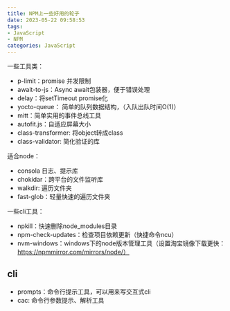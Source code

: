 ```yaml
---
title: NPM上一些好用的轮子
date: 2023-05-22 09:58:53
tags:
- JavaScript
- NPM
categories: JavaScript
---
```


一些工具类：

- p-limit：promise 并发限制
- await-to-js：Async await包装器，便于错误处理
- delay：将setTimeout promise化
- yocto-queue： 简单的队列数据结构，（入队出队时间O(1)）
- mitt：简单实用的事件总线工具
- autofit.js：自适应屏幕大小
- class-transformer: 将object转成class
- class-validator: 简化验证的库

适合node：

- consola 日志、提示库
- chokidar：跨平台的文件监听库
- walkdir: 遍历文件夹
- fast-glob：轻量快速的遍历文件夹


一些cli工具：

- npkill：快速删除node_modules目录
- npm-check-updates：检查项目依赖更新（快捷命令ncu）
- nvm-windows：windows下的node版本管理工具（设置淘宝镜像下载更快：https://npmmirror.com/mirrors/node/）

## cli

- prompts：命令行提示工具，可以用来写交互式cli
- cac: 命令行参数提示、解析工具